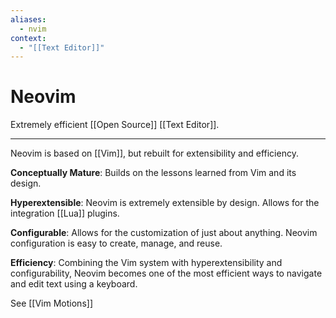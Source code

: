 ```yaml
---
aliases:
  - nvim
context:
  - "[[Text Editor]]"
---
```


# Neovim

Extremely efficient [[Open Source]] [[Text Editor]].

---

Neovim is based on [[Vim]], but rebuilt for extensibility and efficiency.

**Conceptually Mature**: Builds on the lessons learned from Vim and its design.

**Hyperextensible**: Neovim is extremely extensible by design. Allows for the integration [[Lua]] plugins.

**Configurable**: Allows for the customization of just about anything. Neovim configuration is easy to create, manage, and reuse.

**Efficiency**: Combining the Vim system with hyperextensibility and configurability, Neovim becomes one of the most efficient ways to navigate and edit text using a keyboard.

See [[Vim Motions]]
